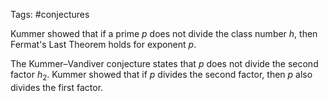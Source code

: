 Tags: #conjectures 

Kummer showed that if a prime $p$ does not divide the class number $h$, then Fermat's Last Theorem holds for exponent $p$.

The Kummer–Vandiver conjecture states that $p$ does not divide the second factor $h_2$. Kummer showed that if $p$ divides the second factor, then $p$ also divides the first factor.